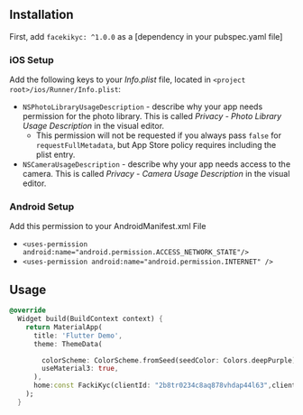 <!--
This README describes the package. If you publish this package to pub.dev,
this README's contents appear on the landing page for your package.

For information about how to write a good package README, see the guide for
[writing package pages](https://dart.dev/guides/libraries/writing-package-pages).

For general information about developing packages, see the Dart guide for
[creating packages](https://dart.dev/guides/libraries/create-library-packages)
and the Flutter guide for
[developing packages and plugins](https://flutter.dev/developing-packages).
-->




## Installation

First, add `facekikyc: ^1.0.0` as a
[dependency in your pubspec.yaml file]

### iOS Setup
Add the following keys to your _Info.plist_ file, located in
`<project root>/ios/Runner/Info.plist`:

* `NSPhotoLibraryUsageDescription` - describe why your app needs permission for
the photo library. This is called _Privacy - Photo Library Usage Description_ in
the visual editor.
  * This permission will not be requested if you always pass `false` for
  `requestFullMetadata`, but App Store policy requires including the plist
  entry.
* `NSCameraUsageDescription` - describe why your app needs access to the camera.
This is called _Privacy - Camera Usage Description_ in the visual editor.

### Android Setup
Add this permission to your AndroidManifest.xml  File

 * `<uses-permission android:name="android.permission.ACCESS_NETWORK_STATE"/>`
 * `<uses-permission android:name="android.permission.INTERNET" />`

## Usage



```dart
@override
  Widget build(BuildContext context) {
    return MaterialApp(
      title: 'Flutter Demo',
      theme: ThemeData(

        colorScheme: ColorScheme.fromSeed(seedColor: Colors.deepPurple),
        useMaterial3: true,
      ),
      home:const FackiKyc(clientId: "2b8tr0234c8aq878vhdap44l63",clientSecret: "1caci0co3hs8rlc18tj7vbqadrb44nhtu7ipelk0nr4lftf0h5l6",),
    );
  }
```


